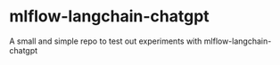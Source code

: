 # mlflow-langchain-chatgpt
A small and simple repo to test out experiments with mlflow-langchain-chatgpt
